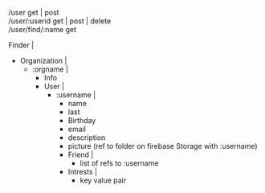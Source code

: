 /user               get | post <br>
/user/:userid       get | post | delete <br>
/user/find/:name    get <br>


Finder
|
 - Organization
    |
     - :orgname
        |
         - Info
         - User
            |
             - :username
                |
                 - name
                 - last
                 - Birthday
                 - email
                 - description
                 - picture (ref to folder on firebase Storage with :username)
                 - Friend
                    |
                     - list of refs to :username
                 - Intrests
                    |
                     - key value pair

